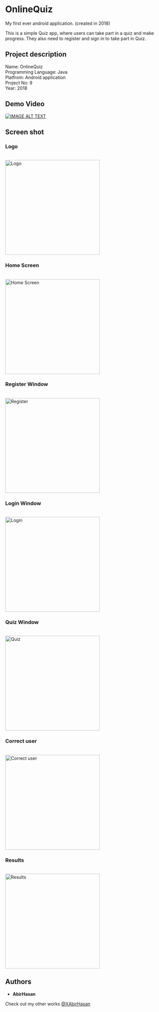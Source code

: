 # OnlineQuiz
My first ever android application. (created in 2018) 

This is a simple Quiz app, where users can take part in a quiz and make progress. They also need to register and sign in to take part in Quiz.

## Project description
Name: OnlineQuiz <br>
Programming Language: Java <br>
Platfrom: Android application <br>
Project No: 9 <br>
Year: 2018

## Demo Video
[![IMAGE ALT TEXT](http://img.youtube.com/vi/1bBcfG0_Xd4/0.jpg)](http://www.youtube.com/watch?v=1bBcfG0_Xd4 "My first ever android apps || android dev")

## Screen shot
### Logo
<br>
<img src="demo/1.png" alt="Logo" width="300"/>

### Home Screen
<br>
<img src="demo/2.png" alt="Home Screen" width="300"/>

### Register Window
<br>
<img src="demo/3.png" alt="Register" width="300"/>

### Login Window
<br>
<img src="demo/4.png" alt="Login" width="300"/>

### Quiz Window
<br>
<img src="demo/5.png" alt="Quiz" width="300"/>

### Correct user
<br>
<img src="demo/6.png" alt="Correct user" width="300"/>

### Results
<br>
<img src="demo/7.png" alt="Results" width="300"/>

## Authors

* **AbirHasan**

Check out my other works [@XAbirHasan](https://github.com/XAbirHasan)

